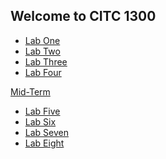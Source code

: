 ## Welcome to CITC 1300

<ul>
    <li><a href="LabOne/index.html">Lab One</a></li>
    <li><a href="LabTwo/index.html">Lab Two</a></li>
    <li><a href="LabThree/index.html">Lab Three</a></li>
    <li><a href="LabFour/index.html">Lab Four</a></li>
</ul>

<a href="MidTerm/index.html">Mid-Term</a>

<ul>
    <li><a href="LabFive/Index.html">Lab Five</a></li>
    <li><a href="LabSix/Index.html">Lab Six</a></li>
    <li><a href="LabSeven/Index.html">Lab Seven</a></li>
    <li><a href="LabEight/Index.html">Lab Eight</a></li>
</ul>